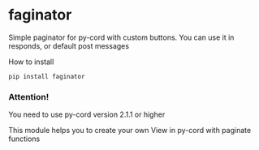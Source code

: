 # faginator
Simple paginator for py-cord with custom buttons. You can use it in responds, or default post messages


How to install 

```
pip install faginator
```

### Attention!
You need to use py-cord version 2.1.1 or higher

This module helps you to create your own View in py-cord with paginate functions
